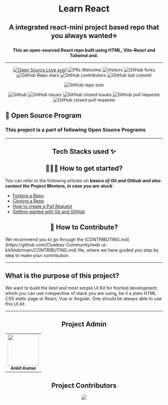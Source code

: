 <h1 align='center'>Learn React</h1>
<h2 align='center'>A integrated react-mini project based repo that you always wanted⭐</h2>
<p align='center'> <b>This an open-sourced React repo built using HTML, Vite-React and Tailwind and.</b><p>

 <hr>
 
 
 <div align="center">
 <p>

[![Open Source Love svg1](https://badges.frapsoft.com/os/v1/open-source.svg?v=103)](https://github.com/ellerbrock/open-source-badges/)
![PRs Welcome](https://img.shields.io/badge/PRs-welcome-brightgreen.svg?style=flat)
![Visitors](https://api.visitorbadge.io/api/visitors?path=TusharKesarwani%2FFront-End-Projects%20&countColor=%23263759&style=flat)
![GitHub forks](https://img.shields.io/github/forks/Kumar-Ankit56/Learn-React)
![GitHub Repo stars](https://img.shields.io/github/stars/Kumar-Ankit56/Learn-React)
![GitHub contributors](https://img.shields.io/github/contributors/Kumar-Ankit56/Learn-React)
![GitHub last commit](https://img.shields.io/github/last-commit/Kumar-Ankit56/Learn-React)
  
![GitHub repo size](https://img.shields.io/github/repo-size/Kumar-Ankit56/Learn-React)

![Github](https://img.shields.io/github/license/Kumar-Ankit56/Learn-React)
![GitHub issues](https://img.shields.io/github/issues/Kumar-Ankit56/Learn-React)
![GitHub closed issues](https://img.shields.io/github/issues-closed-raw/Kumar-Ankit56/Learn-React)
![GitHub pull requests](https://img.shields.io/github/issues-pr/Kumar-Ankit56/Learn-React)
![GitHub closed pull requests](https://img.shields.io/github/issues-pr-closed/Kumar-Ankit56/Learn-React)
 </p>
</div>

## 📌 Open Source Program

 ### This project is a part of following Open Source Programs

---
<h2 align= center> Tech Stacks used ✨ </h2>

<h2 align=center> 👨🏻‍💻 How to get started? </h2> 

You can refer to the following articles on **_basics of Git and Github and also contact the Project Mentors, in case you are stuck_**:

- [Forking a Repo](https://help.github.com/en/github/getting-started-with-github/fork-a-repo)
- [Cloning a Repo](https://help.github.com/en/desktop/contributing-to-projects/creating-a-pull-request)
- [How to create a Pull Request](https://opensource.com/article/19/7/create-pull-request-github)
- [Getting started with Git and GitHub](https://towardsdatascience.com/getting-started-with-git-and-github-6fcd0f2d4ac6)

<h2 align=center> 📝 How to Contribute? </h2>  
We recommend you to go through the [CONTRIBUTING.md](https://github.com/Clueless-Community/web-ui-kit/blob/main/CONTRIBUTING.md) file, where we have guided you step by step to make your contribution.

---
## What is the purpose of this project?
    

We want to build the best and most simple UI Kit for fronted development, which you can use irrespective of stack you are using, be it a plain HTML CSS static page or React, Vue or Angular. One should be always able to use this UI kit.

---

<h2 align=center>Project Admin</h2> 
<table align="center">
	<tr >
    <td align="center">
            <a href="https://github.com/Kumar-Ankit56">
              <img src="https://ibb.co/n1qnQQy" width="100px" alt=""/><br />
              <sub><b>Ankit Kumar</b></sub>
            </a>
   </td>
  </tr>
</table>

<h2 align="center"> Project Contributors </h2> 

<div align="center">
    <a href="https://github.com/Kumar-Ankit56/Learn-React/graphs/contributors">
    <img src="https://contrib.rocks/image?repo=Kumar-Ankit56/Learn-React" />
    </a>
</div>

